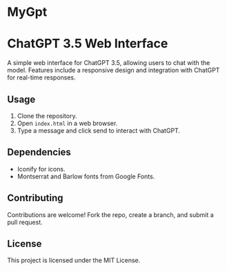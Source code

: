 # MyGpt

# ChatGPT 3.5 Web Interface

A simple web interface for ChatGPT 3.5, allowing users to chat with the model. Features include a responsive design and integration with ChatGPT for real-time responses.

## Usage

1. Clone the repository.
2. Open `index.html` in a web browser.
3. Type a message and click send to interact with ChatGPT.

## Dependencies

- Iconify for icons.
- Montserrat and Barlow fonts from Google Fonts.

## Contributing

Contributions are welcome! Fork the repo, create a branch, and submit a pull request.

## License

This project is licensed under the MIT License.
